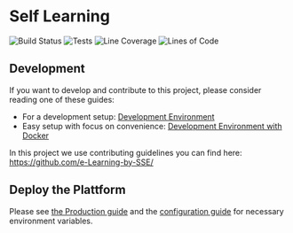 # Self Learning

![Build Status](https://jenkins-2.sse.uni-hildesheim.de/buildStatus/icon?job=Teaching_nm-self-learn/master/)
![Tests](https://jenkins-2.sse.uni-hildesheim.de/buildStatus/icon?job=Teaching_nm-self-learn/master&subject=Tests&status=${numberOfTest})
![Line Coverage](https://jenkins-2.sse.uni-hildesheim.de/buildStatus/icon?job=Teaching_nm-self-learn/master&subject=Coverage&status=${lineCoverage})
![Lines of Code](https://jenkins-2.sse.uni-hildesheim.de/buildStatus/icon?job=Teaching_nm-self-learn/master&subject=Lines%20of%20Code&status=${lineOfCode}&color=blue)

## Development

If you want to develop and contribute to this project, please consider reading one of these guides:

-   For a development setup: [Development Environment](https://github.com/e-Learning-by-SSE/nm-self-learning/wiki/Development-Environment)
-   Easy setup with focus on convenience: [Development Environment with Docker](https://github.com/e-Learning-by-SSE/nm-self-learning/wiki/Development-Environment-with-Docker)

In this project we use contributing guidelines you can find here: https://github.com/e-Learning-by-SSE/

## Deploy the Plattform

Please see [the Production guide](https://github.com/e-Learning-by-SSE/nm-self-learning/wiki/Development-Environment#production) and the [configuration guide](https://github.com/e-Learning-by-SSE/nm-self-learning/wiki/ENV-Configuration) for necessary environment variables.
